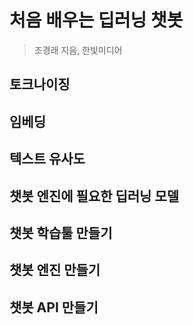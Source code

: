 # 처음 배우는 딥러닝 챗봇

> 조경래 지음, 한빛미디어 

## 토크나이징

## 임베딩

## 텍스트 유사도

## 챗봇 엔진에 필요한 딥러닝 모델

## 챗봇 학습툴 만들기

## 챗봇 엔진 만들기

## 챗봇 API 만들기
